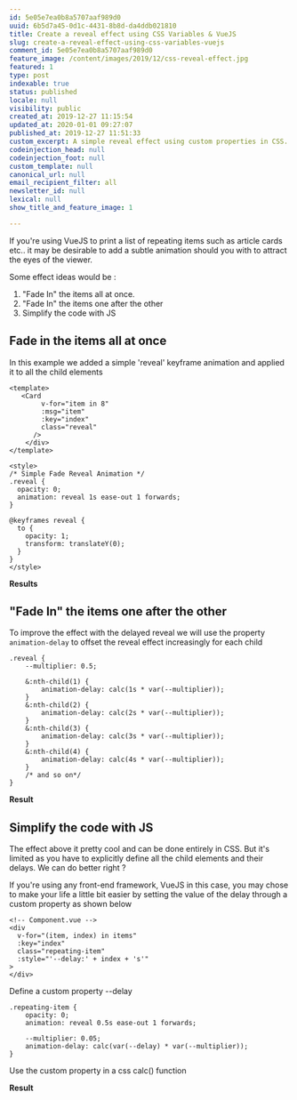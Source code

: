 ```yaml
---
id: 5e05e7ea0b8a5707aaf989d0
uuid: 6b5d7a45-0d1c-4431-8b8d-da4ddb021810
title: Create a reveal effect using CSS Variables & VueJS
slug: create-a-reveal-effect-using-css-variables-vuejs
comment_id: 5e05e7ea0b8a5707aaf989d0
feature_image: /content/images/2019/12/css-reveal-effect.jpg
featured: 1
type: post
indexable: true
status: published
locale: null
visibility: public
created_at: 2019-12-27 11:15:54
updated_at: 2020-01-01 09:27:07
published_at: 2019-12-27 11:51:33
custom_excerpt: A simple reveal effect using custom properties in CSS.
codeinjection_head: null
codeinjection_foot: null
custom_template: null
canonical_url: null
email_recipient_filter: all
newsletter_id: null
lexical: null
show_title_and_feature_image: 1

---
```


If you're using VueJS to print a list of repeating items such as article cards etc.. it may be desirable to add a subtle animation should you with to attract the eyes of the viewer.

Some effect ideas would be :

1.  "Fade In" the items all at once.
2.  "Fade In" the items one after the other
3.  Simplify the code with JS

## Fade in the items all at once

In this example we added a simple 'reveal' keyframe animation and applied it to all the child elements

    <template>
       <Card
            v-for="item in 8"
            :msg="item"
            :key="index"
            class="reveal"
          />
        </div>
    </template>
    
    <style>
    /* Simple Fade Reveal Animation */
    .reveal {
      opacity: 0;
      animation: reveal 1s ease-out 1 forwards;
    }
    
    @keyframes reveal {
      to {
        opacity: 1;
        transform: translateY(0);
      }
    }
    </style>

**Results**

## "Fade In" the items one after the other

To improve the effect with the delayed reveal we will use the property `animation-delay` to offset the reveal effect increasingly for each child

    .reveal {
        --multiplier: 0.5;
    
        &:nth-child(1) {
            animation-delay: calc(1s * var(--multiplier));
        }
        &:nth-child(2) {
            animation-delay: calc(2s * var(--multiplier));
        }
        &:nth-child(3) {
            animation-delay: calc(3s * var(--multiplier));
        }
        &:nth-child(4) {
            animation-delay: calc(4s * var(--multiplier));
        }
        /* and so on*/
    }

**Result**

## Simplify the code with JS

The effect above it pretty cool and can be done entirely in CSS. But it's limited as you have to explicitly define all the child elements and their delays. We can do better right ?

If you're using any front-end framework, VueJS in this case, you may chose to make your life a little bit easier by setting the value of the delay through a custom property as shown below

    <!-- Component.vue -->
    <div
      v-for="(item, index) in items"
      :key="index"
      class="repeating-item"
      :style="'--delay:' + index + 's'"
    >
    </div>

Define a custom property --delay

    .repeating-item {
        opacity: 0;
        animation: reveal 0.5s ease-out 1 forwards;
        
        --multiplier: 0.05;
        animation-delay: calc(var(--delay) * var(--multiplier));
    }

Use the custom property in a css calc() function

**Result**